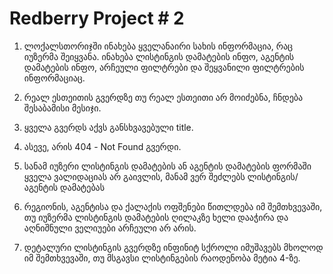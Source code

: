 # Redberry Project # 2

1. ლოქალსთორიჯში ინახება ყველანაირი სახის ინფორმაცია, რაც იუზერმა შეიყვანა. ინახება ლისტინგის დამატების ინფო, აგენტის დამატების ინფო, არჩეული ფილტრები და შეყვანილი ფილტრების ინფორმაციაც.

2. რეალ ესთეითის გვერდზე თუ რეალ ესთეითი არ მოიძებნა, ჩნდება შესაბამისი მესიჯი.

3. ყველა გვერდს აქვს განსხვავებული title.

4. ასევე, არის 404 - Not Found გვერდი.

5. სანამ იუზერი ლისტინგის დამატების ან აგენტის დამატების ფორმაში ყველა ვალიდაციას არ გაივლის, მანამ ვერ შეძლებს ლისტინგის/აგენტის დამატებას

6. რეგიონის, აგენტისა და ქალაქის ოფშენები წითლდება იმ შემთხვევაში, თუ იუზერმა ლისტინგის დამატების ღილაკზე ხელი დააჭირა და აღნიშნული ველიუები არჩეული არ არის.

7. დეტალური ლისტინგის გვერდზე ინფინიტ სქროლი იმუშავებს მხოლოდ იმ შემთხვევაში, თუ მსგავსი ლისტინგების რაოდენობა მეტია 4-ზე.
